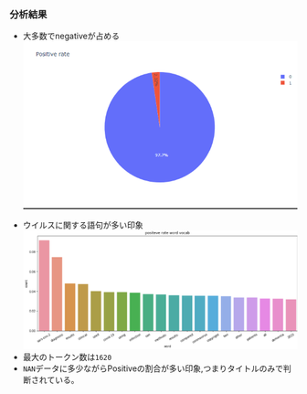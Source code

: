 ### 分析結果
+ 大多数でnegativeが占める
![](./photos/rate.png)  
* ウイルスに関する語句が多い印象
![](./photos/vocab.png)  
*  最大のトークン数は`1620`  
* `NAN`データに多少ながらPositiveの割合が多い印象,つまりタイトルのみで判断されている。  
  
